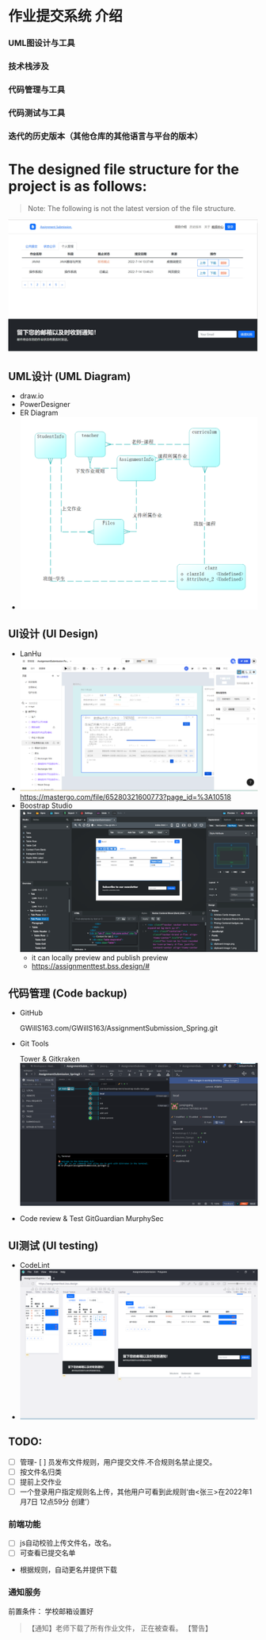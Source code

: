 # 作业提交系统 介绍
### UML图设计与工具
### 技术栈涉及
### 代码管理与工具
### 代码测试与工具
### 迭代的历史版本（其他仓库的其他语言与平台的版本）

# The designed file structure for the project is as follows:
> Note: The following is not the latest version of the file structure.

![](readme_md_files/托管.jpg)
## UML设计 (UML Diagram)
- draw.io
- PowerDesigner
- ER Diagram
- ![img.png](readme_md_files/ERDiagram.png)

## UI设计 (UI Design)
- LanHu
- ![](readme_md_files/LanhuDesignMaster.jpeg)
  https://mastergo.com/file/65280321600773?page_id=%3A10518
- Boostrap Studio
  ![img.png](readme_md_files/BoostrapStudio.png)
    - it can locally preview and publish preview
    - https://assignmenttest.bss.design/#

## 代码管理 (Code backup)
- GitHub

  GWillS163.com/GWillS163/AssignmentSubmission_Spring.git
- Git Tools

  Tower & Gitkraken
  ![img.png](readme_md_files/gitgranken.png)
- Code review & Test
  GitGuardian
  MurphySec

## UI测试 (UI testing)
- CodeLint
- ![img.png](readme_md_files/ploypane.png)

## TODO:
- [ ] 管理- [ ] 员发布文件规则，用户提交文件.不合规则名禁止提交。
- [ ] 按文件名归类
- [ ] 提前上交作业
- [ ] 一个登录用户指定规则名上传，其他用户可看到此规则‘由<张三>在2022年1月7日 12点59分 创建’）
### 前端功能
- [ ] js自动校验上传文件名，改名。
- [ ] 可查看已提交名单
- 根据规则，自动更名并提供下载
### 通知服务
前置条件： 学校邮箱设置好
>【通知】<xxx>老师下载了<xxx>所有作业文件，
正在被查看。
【警告】
